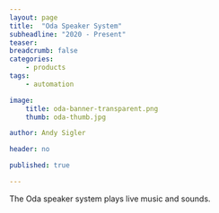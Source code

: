 ```yaml
---
layout: page
title:  "Oda Speaker System"
subheadline: "2020 - Present"
teaser: 
breadcrumb: false
categories:
    - products
tags:
    - automation

image:
    title: oda-banner-transparent.png
    thumb: oda-thumb.jpg

author: Andy Sigler

header: no

published: true

---
```


<!-- remove border from title image, b/c it has alpha channel -->
<script type="text/javascript">
    document.getElementById('titleImage').style.border = '0px';
</script>

The Oda speaker system plays live music and sounds.

